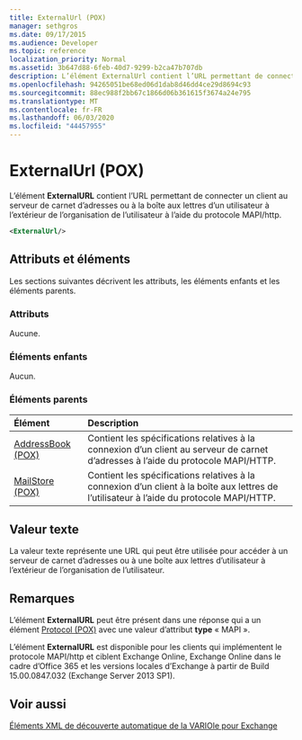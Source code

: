 ```yaml
---
title: ExternalUrl (POX)
manager: sethgros
ms.date: 09/17/2015
ms.audience: Developer
ms.topic: reference
localization_priority: Normal
ms.assetid: 3b647d88-6feb-40d7-9299-b2ca47b707db
description: L’élément ExternalUrl contient l’URL permettant de connecter un client au serveur de carnet d’adresses ou à la boîte aux lettres d’un utilisateur à l’extérieur de l’organisation de l’utilisateur à l’aide du protocole MAPI/HTTP.
ms.openlocfilehash: 94265051be68ed06d1dab8d46dd4ce29d8694c93
ms.sourcegitcommit: 88ec988f2bb67c1866d06b361615f3674a24e795
ms.translationtype: MT
ms.contentlocale: fr-FR
ms.lasthandoff: 06/03/2020
ms.locfileid: "44457955"
---
```

# <a name="externalurl-pox"></a>ExternalUrl (POX)

L’élément **ExternalURL** contient l’URL permettant de connecter un client au serveur de carnet d’adresses ou à la boîte aux lettres d’un utilisateur à l’extérieur de l’organisation de l’utilisateur à l’aide du protocole MAPI/http. 
  
```XML
<ExternalUrl/>
```

## <a name="attributes-and-elements"></a>Attributs et éléments

Les sections suivantes décrivent les attributs, les éléments enfants et les éléments parents.
  
### <a name="attributes"></a>Attributs

Aucune.
  
### <a name="child-elements"></a>Éléments enfants

Aucun.
  
### <a name="parent-elements"></a>Éléments parents

|**Élément**|**Description**|
|:-----|:-----|
|[AddressBook (POX)](addressbook-pox.md) <br/> |Contient les spécifications relatives à la connexion d’un client au serveur de carnet d’adresses à l’aide du protocole MAPI/HTTP.  <br/> |
|[MailStore (POX)](mailstore-pox.md) <br/> |Contient les spécifications relatives à la connexion d’un client à la boîte aux lettres de l’utilisateur à l’aide du protocole MAPI/HTTP.  <br/> |
   
## <a name="text-value"></a>Valeur texte

La valeur texte représente une URL qui peut être utilisée pour accéder à un serveur de carnet d’adresses ou à une boîte aux lettres d’utilisateur à l’extérieur de l’organisation de l’utilisateur.
  
## <a name="remarks"></a>Remarques

L’élément **ExternalURL** peut être présent dans une réponse qui a un élément [Protocol (POX)](protocol-pox.md) avec une valeur d’attribut **type** « MAPI ». 
  
L’élément **ExternalURL** est disponible pour les clients qui implémentent le protocole MAPI/http et ciblent Exchange Online, Exchange Online dans le cadre d’Office 365 et les versions locales d’Exchange à partir de Build 15.00.0847.032 (Exchange Server 2013 SP1). 
  
## <a name="see-also"></a>Voir aussi



[Éléments XML de découverte automatique de la VARIOle pour Exchange](pox-autodiscover-xml-elements-for-exchange.md)

